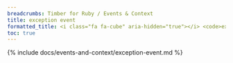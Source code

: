 ```yaml
---
breadcrumbs: Timber for Ruby / Events & Context
title: exception event
formatted_title: <i class="fa fa-cube" aria-hidden="true"></i> <code>exception</code> event
toc: true
---
```


{% include docs/events-and-context/exception-event.md %}